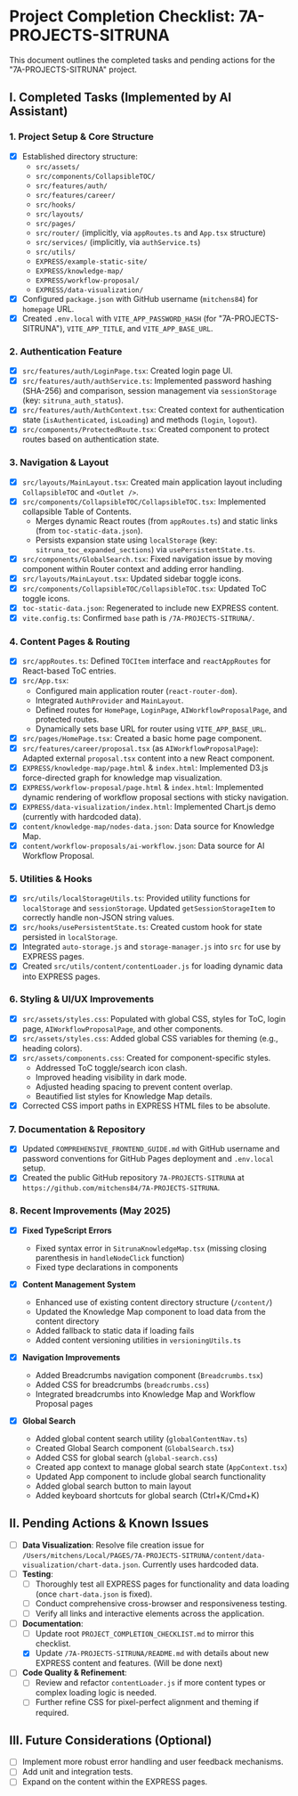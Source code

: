 # Project Completion Checklist: 7A-PROJECTS-SITRUNA

This document outlines the completed tasks and pending actions for the "7A-PROJECTS-SITRUNA" project.

## I. Completed Tasks (Implemented by AI Assistant)

### 1. Project Setup & Core Structure
- [X] Established directory structure:
    - `src/assets/`
    - `src/components/CollapsibleTOC/`
    - `src/features/auth/`
    - `src/features/career/`
    - `src/hooks/`
    - `src/layouts/`
    - `src/pages/`
    - `src/router/` (implicitly, via `appRoutes.ts` and `App.tsx` structure)
    - `src/services/` (implicitly, via `authService.ts`)
    - `src/utils/`
    - `EXPRESS/example-static-site/`
  - `EXPRESS/knowledge-map/`
  - `EXPRESS/workflow-proposal/`
  - `EXPRESS/data-visualization/`
- [X] Configured `package.json` with GitHub username (`mitchens84`) for `homepage` URL.
- [X] Created `.env.local` with `VITE_APP_PASSWORD_HASH` (for "7A-PROJECTS-SITRUNA"), `VITE_APP_TITLE`, and `VITE_APP_BASE_URL`.

### 2. Authentication Feature
- [X] `src/features/auth/LoginPage.tsx`: Created login page UI.
- [X] `src/features/auth/authService.ts`: Implemented password hashing (SHA-256) and comparison, session management via `sessionStorage` (key: `sitruna_auth_status`).
- [X] `src/features/auth/AuthContext.tsx`: Created context for authentication state (`isAuthenticated`, `isLoading`) and methods (`login`, `logout`).
- [X] `src/components/ProtectedRoute.tsx`: Created component to protect routes based on authentication state.

### 3. Navigation & Layout
- [X] `src/layouts/MainLayout.tsx`: Created main application layout including `CollapsibleTOC` and `<Outlet />`.
- [X] `src/components/CollapsibleTOC/CollapsibleTOC.tsx`: Implemented collapsible Table of Contents.
    - Merges dynamic React routes (from `appRoutes.ts`) and static links (from `toc-static-data.json`).
    - Persists expansion state using `localStorage` (key: `sitruna_toc_expanded_sections`) via `usePersistentState.ts`.
- [X] `src/components/GlobalSearch.tsx`: Fixed navigation issue by moving component within Router context and adding error handling.
- [X] `src/layouts/MainLayout.tsx`: Updated sidebar toggle icons.
- [X] `src/components/CollapsibleTOC/CollapsibleTOC.tsx`: Updated ToC toggle icons.
- [X] `toc-static-data.json`: Regenerated to include new EXPRESS content.
- [X] `vite.config.ts`: Confirmed `base` path is `/7A-PROJECTS-SITRUNA/`.

### 4. Content Pages & Routing
- [X] `src/appRoutes.ts`: Defined `TOCItem` interface and `reactAppRoutes` for React-based ToC entries.
- [X] `src/App.tsx`:
    - Configured main application router (`react-router-dom`).
    - Integrated `AuthProvider` and `MainLayout`.
    - Defined routes for `HomePage`, `LoginPage`, `AIWorkflowProposalPage`, and protected routes.
    - Dynamically sets base URL for router using `VITE_APP_BASE_URL`.
- [X] `src/pages/HomePage.tsx`: Created a basic home page component.
- [X] `src/features/career/proposal.tsx` (as `AIWorkflowProposalPage`): Adapted external `proposal.tsx` content into a new React component.
- [X] `EXPRESS/knowledge-map/page.html` & `index.html`: Implemented D3.js force-directed graph for knowledge map visualization.
- [X] `EXPRESS/workflow-proposal/page.html` & `index.html`: Implemented dynamic rendering of workflow proposal sections with sticky navigation.
- [X] `EXPRESS/data-visualization/index.html`: Implemented Chart.js demo (currently with hardcoded data).
- [X] `content/knowledge-map/nodes-data.json`: Data source for Knowledge Map.
- [X] `content/workflow-proposals/ai-workflow.json`: Data source for AI Workflow Proposal.

### 5. Utilities & Hooks
- [X] `src/utils/localStorageUtils.ts`: Provided utility functions for `localStorage` and `sessionStorage`. Updated `getSessionStorageItem` to correctly handle non-JSON string values.
- [X] `src/hooks/usePersistentState.ts`: Created custom hook for state persisted in `localStorage`.
- [X] Integrated `auto-storage.js` and `storage-manager.js` into `src` for use by EXPRESS pages.
- [X] Created `src/utils/content/contentLoader.js` for loading dynamic data into EXPRESS pages.

### 6. Styling & UI/UX Improvements
- [X] `src/assets/styles.css`: Populated with global CSS, styles for ToC, login page, `AIWorkflowProposalPage`, and other components.
- [X] `src/assets/styles.css`: Added global CSS variables for theming (e.g., heading colors).
- [X] `src/assets/components.css`: Created for component-specific styles.
  - Addressed ToC toggle/search icon clash.
  - Improved heading visibility in dark mode.
  - Adjusted heading spacing to prevent content overlap.
  - Beautified list styles for Knowledge Map details.
- [X] Corrected CSS import paths in EXPRESS HTML files to be absolute.

### 7. Documentation & Repository
- [X] Updated `COMPREHENSIVE_FRONTEND_GUIDE.md` with GitHub username and password conventions for GitHub Pages deployment and `.env.local` setup.
- [X] Created the public GitHub repository `7A-PROJECTS-SITRUNA` at `https://github.com/mitchens84/7A-PROJECTS-SITRUNA`.

### 8. Recent Improvements (May 2025)
- [X] **Fixed TypeScript Errors**
   - Fixed syntax error in `SitrunaKnowledgeMap.tsx` (missing closing parenthesis in `handleNodeClick` function)
   - Fixed type declarations in components

- [X] **Content Management System**
   - Enhanced use of existing content directory structure (`/content/`)
   - Updated the Knowledge Map component to load data from the content directory
   - Added fallback to static data if loading fails
   - Added content versioning utilities in `versioningUtils.ts`

- [X] **Navigation Improvements**
   - Added Breadcrumbs navigation component (`Breadcrumbs.tsx`)
   - Added CSS for breadcrumbs (`breadcrumbs.css`)
   - Integrated breadcrumbs into Knowledge Map and Workflow Proposal pages

- [X] **Global Search**
   - Added global content search utility (`globalContentNav.ts`)
   - Created Global Search component (`GlobalSearch.tsx`)
   - Added CSS for global search (`global-search.css`)
   - Created app context to manage global search state (`AppContext.tsx`)
   - Updated App component to include global search functionality
   - Added global search button to main layout
   - Added keyboard shortcuts for global search (Ctrl+K/Cmd+K)

## II. Pending Actions & Known Issues

- [ ] **Data Visualization**: Resolve file creation issue for `/Users/mitchens/Local/PAGES/7A-PROJECTS-SITRUNA/content/data-visualization/chart-data.json`. Currently uses hardcoded data.
- [ ] **Testing**:
    - [ ] Thoroughly test all EXPRESS pages for functionality and data loading (once `chart-data.json` is fixed).
    - [ ] Conduct comprehensive cross-browser and responsiveness testing.
    - [ ] Verify all links and interactive elements across the application.
- [ ] **Documentation**:
    - [ ] Update root `PROJECT_COMPLETION_CHECKLIST.md` to mirror this checklist.
    - [X] Update `/7A-PROJECTS-SITRUNA/README.md` with details about new EXPRESS content and features. (Will be done next)
- [ ] **Code Quality & Refinement**:
    - [ ] Review and refactor `contentLoader.js` if more content types or complex loading logic is needed.
    - [ ] Further refine CSS for pixel-perfect alignment and theming if required.

## III. Future Considerations (Optional)

- [ ] Implement more robust error handling and user feedback mechanisms.
- [ ] Add unit and integration tests.
- [ ] Expand on the content within the EXPRESS pages.
